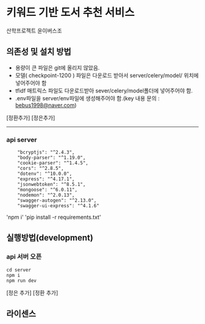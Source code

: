 # 키워드 기반 도서 추천 서비스
산학프로젝트 윤이버스조


## 의존성 및 설치 방법
* 용량이 큰 파일은 git에 올리지 않았음.
* 모델( checkpoint-1200 ) 파일은 다운로드 받아서 server/celery/model/ 위치에 넣어주어야 함
* tfidf 매트릭스 파일도 다운로드받아 sever/celery/model폴더에 넣어주어야 함.
* .env파일을 server/env파일에 생성해주어야 함.(key 내용 문의 :  bebus1998@naver.com)


[정환추가]
[정은추가]

--------------------------------
### api server
        "bcryptjs": "^2.4.3",
        "body-parser": "^1.19.0",
        "cookie-parser": "^1.4.5",
        "cors": "^2.8.5",
        "dotenv": "^10.0.0",
        "express": "^4.17.1",
        "jsonwebtoken": "^8.5.1",
        "mongoose": "^6.0.11",
        "nodemon": "^2.0.13",
        "swagger-autogen": "^2.13.0",
        "swagger-ui-express": "^4.1.6"
'npm i'
'pip install -r requirements.txt'

## 실행방법(development)
### api 서버 오픈
```
cd server
npm i
npm run dev
```
[정은 추가]
[정환 추가]


## 라이센스
